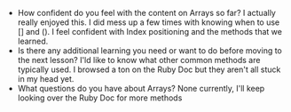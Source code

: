 - How confident do you feel with the content on Arrays so far?
I actually really enjoyed this. I did mess up a few times with knowing when to use [] and (). I feel confident with Index positioning and the methods that we learned.
- Is there any additional learning you need or want to do before moving to the next lesson?
I'ld like to know what other common methods are typically used. I browsed a ton on the Ruby Doc but they aren't all stuck in my head yet.
- What questions do you have about Arrays?
None currently, I'll keep looking over the Ruby Doc for more methods